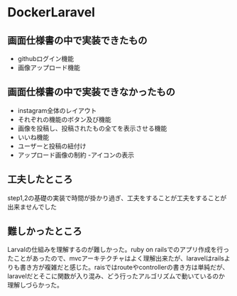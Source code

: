 # DockerLaravel
## 画面仕様書の中で実装できたもの
- githubログイン機能
- 画像アップロード機能
## 画面仕様書の中で実装できなかったもの
- instagram全体のレイアウト
- それぞれの機能のボタン及び機能
- 画像を投稿し、投稿されたもの全てを表示させる機能
- いいね機能
- ユーザーと投稿の紐付け
- アップロード画像の制約
-アイコンの表示
## 工夫したところ
step1,2の基礎の実装で時間が掛かり過ぎ、工夫をすることが工夫をすることが出来ませんでした
## 難しかったところ
Larvalの仕組みを理解するのが難しかった。ruby on railsでのアプリ作成を行ったことがあったので、mvcアーキテクチャはよく理解出来たが、laravelはrailsよりも書き方が複雑だと感じた。raisではrouteやcontrollerの書き方は単純だが、laravelだとそこに関数が入り混み、どう行ったアルゴリズムで動いているのか理解しづらかった。
